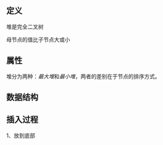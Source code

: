 ## 定义

堆是完全二叉树

母节点的值比子节点大或小



## 属性

堆分为两种：*最大堆*和*最小堆*，两者的差别在于节点的排序方式。



## 数据结构



## 插入过程

1、放到底部



